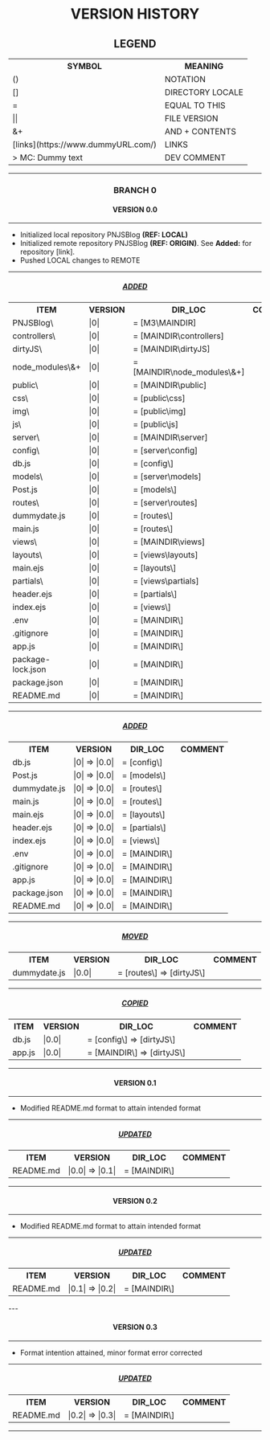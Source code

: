 <h1 align="center">VERSION HISTORY</h1>

<h2 align="center">LEGEND</h2>

<table align="center">
    <tr>
        <th>SYMBOL</th>
        <th>MEANING</th>
    </tr>
    <tr>
        <td>()</td>
        <td>NOTATION</td>
    </tr>
    <tr>
        <td>[]</td>
        <td>DIRECTORY LOCALE</td>
    </tr>
    <tr>
        <td>=</td>
        <td>EQUAL TO THIS</td>
    </tr>
    <tr>
        <td>||</td>
        <td>FILE VERSION</td>
    </tr>
    <tr>
        <td>&+</td>
        <td>AND + CONTENTS</td>
    </tr>
    <tr>
        <td>[links](https://www.dummyURL.com/)</td>
        <td>LINKS</td>
    </tr>
    <tr>
        <td>> MC: Dummy text</td>
        <td>DEV COMMENT</td>
    </tr>
</table>

---

<h3 align="center">BRANCH 0</h3>

<h4 align="center">VERSION 0.0</h4>

---

-   Initialized local repository PNJSBlog **(REF: LOCAL)**
-   Initialized remote repository PNJSBlog **(REF: ORIGIN)**. See **Added:** for repository [link].
-   Pushed LOCAL changes to REMOTE

---

<h5 align="center"><strong><em><u>ADDED</u></em></strong></h5>

<table align="center">
    <tr>
        <th>ITEM</th>
        <th>VERSION</th>
        <th>DIR_LOC</th>
        <th>COMMENT</th>
    </tr>
    <tr>
        <td>PNJSBlog\</td>
        <td>|0|</td>
        <td>= [M3\MAINDIR]</td>
        <td></td>
    </tr>
    <tr>
        <td>controllers\</td>
        <td>|0|</td>
        <td>= [MAINDIR\controllers]</td>
        <td></td>
    </tr>
    <tr>
        <td>dirtyJS\</td>
        <td>|0|</td>
        <td>= [MAINDIR\dirtyJS]</td>
        <td></td>
    </tr>
    <tr>
        <td>node_modules\&+</td>
        <td>|0|</td>
        <td>= [MAINDIR\node_modules\&+]</td>
        <td></td>
    </tr>
    <tr>
        <td>public\</td>
        <td>|0|</td>
        <td>= [MAINDIR\public]</td>
        <td></td>
    </tr>
    <tr>
        <td>css\</td>
        <td>|0|</td>
        <td>= [public\css]</td>
        <td></td>
    </tr>
    <tr>
        <td>img\</td>
        <td>|0|</td>
        <td>= [public\img]</td>
        <td></td>
    </tr>
    <tr>
        <td>js\</td>
        <td>|0|</td>
        <td>= [public\js]</td>
        <td></td>
    </tr>
    <tr>
        <td>server\</td>
        <td>|0|</td>
        <td>= [MAINDIR\server]</td>
        <td></td>
    </tr>
    <tr>
        <td>config\</td>
        <td>|0|</td>
        <td>= [server\config]</td>
        <td></td>
    </tr>
    <tr>
        <td>db.js</td>
        <td>|0|</td>
        <td>= [config\]</td>
        <td></td>
    </tr>
    <tr>
        <td>models\</td>
        <td>|0|</td>
        <td>= [server\models]</td>
        <td></td>
    </tr>
    <tr>
        <td>Post.js</td>
        <td>|0|</td>
        <td>= [models\]</td>
        <td></td>
    </tr>
    <tr>
        <td>routes\</td>
        <td>|0|</td>
        <td>= [server\routes]</td>
        <td></td>
    </tr>
    <tr>
        <td>dummydate.js</td>
        <td>|0|</td>
        <td>= [routes\]</td>
        <td></td>
    </tr>
    <tr>
        <td>main.js</td>
        <td>|0|</td>
        <td>= [routes\]</td>
        <td></td>
    </tr>
    <tr>
        <td>views\</td>
        <td>|0|</td>
        <td>= [MAINDIR\views]</td>
        <td></td>
    </tr>
    <tr>
        <td>layouts\</td>
        <td>|0|</td>
        <td>= [views\layouts]</td>
        <td></td>
    </tr>
    <tr>
        <td>main.ejs</td>
        <td>|0|</td>
        <td>= [layouts\]</td>
        <td></td>
    </tr>
    <tr>
        <td>partials\</td>
        <td>|0|</td>
        <td>= [views\partials]</td>
        <td></td>
    </tr>
    <tr>
        <td>header.ejs</td>
        <td>|0|</td>
        <td>= [partials\]</td>
        <td></td>
    </tr>
    <tr>
        <td>index.ejs</td>
        <td>|0|</td>
        <td>= [views\]</td>
        <td></td>
    </tr>
    <tr>
        <td>.env</td>
        <td>|0|</td>
        <td>= [MAINDIR\]</td>
        <td></td>
    </tr>
    <tr>
        <td>.gitignore</td>
        <td>|0|</td>
        <td>= [MAINDIR\]</td>
        <td></td>
    </tr>
    <tr>
        <td>app.js</td>
        <td>|0|</td>
        <td>= [MAINDIR\]</td>
        <td></td>
    </tr>
    <tr>
        <td>package-lock.json</td>
        <td>|0|</td>
        <td>= [MAINDIR\]</td>
        <td></td>
    </tr>
    <tr>
        <td>package.json</td>
        <td>|0|</td>
        <td>= [MAINDIR\]</td>
        <td></td>
    </tr>
    <tr>
        <td>README.md</td>
        <td>|0|</td>
        <td>= [MAINDIR\]</td>
        <td></td>
    </tr>
</table>

---

<h5 align="center"><strong><em><u>ADDED</u></em></strong></h5>

<table align="center">
    <tr>
        <th>ITEM</th>
        <th>VERSION</th>
        <th>DIR_LOC</th>
        <th>COMMENT</th>
    </tr>
    <tr>
        <td>db.js</td>
        <td>|0| => |0.0|</td>
        <td>= [config\]</td>
        <td></td>
    </tr>
    <tr>
        <td>Post.js</td>
        <td>|0| => |0.0|</td>
        <td>= [models\]</td>
        <td></td>
    </tr>
    <tr>
        <td>dummydate.js</td>
        <td>|0| => |0.0|</td>
        <td>= [routes\]</td>
        <td></td>
    </tr>
    <tr>
        <td>main.js</td>
        <td>|0| => |0.0|</td>
        <td>= [routes\]</td>
        <td></td>
    </tr>
    <tr>
        <td>main.ejs</td>
        <td>|0| => |0.0|</td>
        <td>= [layouts\]</td>
        <td></td>
    </tr>
    <tr>
        <td>header.ejs</td>
        <td>|0| => |0.0|</td>
        <td>= [partials\]</td>
        <td></td>
    </tr>
    <tr>
        <td>index.ejs</td>
        <td>|0| => |0.0|</td>
        <td>= [views\]</td>
        <td></td>
    </tr>
    <tr>
        <td>.env</td>
        <td>|0| => |0.0|</td>
        <td>= [MAINDIR\]</td>
        <td></td>
    </tr>
    <tr>
        <td>.gitignore</td>
        <td>|0| => |0.0|</td>
        <td>= [MAINDIR\]</td>
        <td></td>
    </tr>
    <tr>
        <td>app.js</td>
        <td>|0| => |0.0|</td>
        <td>= [MAINDIR\]</td>
        <td></td>
    </tr>
    <tr>
        <td>package.json</td>
        <td>|0| => |0.0|</td>
        <td>= [MAINDIR\]</td>
        <td></td>
    </tr>
    <tr>
        <td>README.md</td>
        <td>|0| => |0.0|</td>
        <td>= [MAINDIR\]</td>
        <td></td>
    </tr>
</table>

---

<h5 align="center"><strong><em><u>MOVED</u></em></strong></h5>

<table align="center">
    <tr>
        <th>ITEM</th>
        <th>VERSION</th>
        <th>DIR_LOC</th>
        <th>COMMENT</th>
    </tr>
    <tr>
        <td>dummydate.js</td>
        <td>|0.0|</td>
        <td>= [routes\] => [dirtyJS\]</td>
        <td></td>
    </tr>
</table>

---

<h5 align="center"><strong><em><u>COPIED</u></em></strong></h5>

<table align="center">
    <tr>
        <th>ITEM</th>
        <th>VERSION</th>
        <th>DIR_LOC</th>
        <th>COMMENT</th>
    </tr>
    <tr>
        <td>db.js</td>
        <td>|0.0|</td>
        <td>= [config\] => [dirtyJS\]</td>
        <td></td>
    </tr>
    <tr>
        <td>app.js</td>
        <td>|0.0|</td>
        <td>= [MAINDIR\] => [dirtyJS\]</td>
        <td></td>
    </tr>
</table>

---

<h4 align="center">VERSION 0.1</h4>

---

-   Modified README.md format to attain intended format

---

<h5 align="center"><strong><em><u>UPDATED</u></em></strong></h5>

<table align="center">
    <tr>
        <th>ITEM</th>
        <th>VERSION</th>
        <th>DIR_LOC</th>
        <th>COMMENT</th>
    </tr>
    <tr>
        <td>README.md</td>
        <td>|0.0| => |0.1|</td>
        <td>= [MAINDIR\]</td>
        <td></td>
    </tr>
</table>

---

<h4 align="center">VERSION 0.2</h4>

---

-   Modified README.md format to attain intended format

---

<h5 align="center"><strong><em><u>UPDATED</u></em></strong></h5>

<table align="center">
    <tr>
        <th>ITEM</th>
        <th>VERSION</th>
        <th>DIR_LOC</th>
        <th>COMMENT</th>
    </tr>
    <tr>
        <td>README.md</td>
        <td>|0.1| => |0.2|</td>
        <td>= [MAINDIR\]</td>
        <td></td>
    </tr>
</table>
---

<h4 align="center">VERSION 0.3</h4>

---

-   Format intention attained, minor format error corrected

---

<h5 align="center"><strong><em><u>UPDATED</u></em></strong></h5>

<table align="center">
    <tr>
        <th>ITEM</th>
        <th>VERSION</th>
        <th>DIR_LOC</th>
        <th>COMMENT</th>
    </tr>
    <tr>
        <td>README.md</td>
        <td>|0.2| => |0.3|</td>
        <td>= [MAINDIR\]</td>
        <td></td>
    </tr>
</table>

---

<!--
<h3 align="center">BRANCH #</h3>

<h4 align="center">VERSION #.#</h4>

---

-   ###############################

---
<h5 align="center"><strong><em><u>#############</u></em></strong></h5>

<table align="center">
    <tr>
        <th>ITEM</th>
        <th>VERSION</th>
        <th>DIR_LOC</th>
        <th>COMMENT</th>
    </tr>
    <tr>
        <td></td>
        <td></td>
        <td></td>
        <td></td>
    </tr>
</table>
-->

